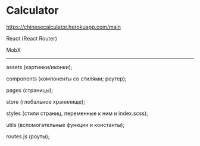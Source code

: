 # Calculator
https://chinesecalculator.herokuapp.com/main

React (React Router)

MobX

-------

assets (картинки/иконки);

components (компоненты со стилями; роутер);

pages (страницы);

store (глобальное хранилище);

styles (стили страниц, переменные к ним и index.scss);

utils (вспомогательные функции и константы);

routes.js (роуты);
